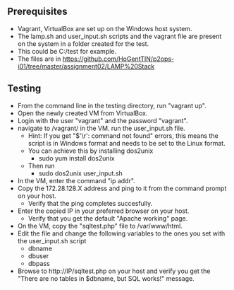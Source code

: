 ## Prerequisites

- Vagrant, VirtualBox are set up on the Windows host system.
- The lamp.sh and user_input.sh scripts and the vagrant file are present on the system in a folder created for the test. 
- This could be C:/test for example.
- The files are in https://github.com/HoGentTIN/p2ops-i01/tree/master/assignment02/LAMP%20Stack

## Testing

- From the command line in the testing directory, run "vagrant up".
- Open the newly created VM from VirtualBox.
- Login with the user "vagrant" and the password "vagrant".
-  navigate to /vagrant/ in the VM. run the user_input.sh file.
	- Hint: If you get "$'\r': command not found" errors, this means the script is in Windows format and needs to be set to the Linux format.
	- You can achieve this by installing dos2unix
		- sudo yum install dos2unix
	- Then run 
		- sudo dos2unix user_input.sh
- In the VM, enter the command "ip addr".
- Copy the 172.28.128.X address and ping to it from the command prompt on your host.
	- Verify that the ping completes succesfully.
- Enter the copied IP in your preferred browser on your host.
	- Verify that you get the default "Apache working" page.
- On the VM, copy the "sqltest.php" file to /var/www/html.
- Edit the file and change the following variables to the ones you set with the user_input.sh script
	- dbname
	- dbuser
	- dbpass
- Browse to http://IP/sqltest.php on your host and verify you get the "There are no tables in $dbname, but SQL works!" message.

<!--stackedit_data:
eyJoaXN0b3J5IjpbLTEwODk3Nzk3NjhdfQ==
-->
